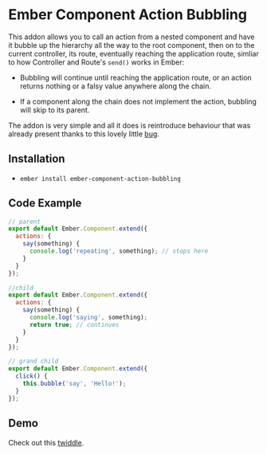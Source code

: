 # Ember Component Action Bubbling

This addon allows you to call an action from a nested component
and have it bubble up the hierarchy all the way to the root component, then
on to the current controller, its route, eventually reaching the application
route, simliar to how Controller and Route's `send()` works in Ember:

* Bubbling will continue until reaching the application route, or an action
returns nothing or a falsy value anywhere along the chain.

* If a component along the chain does not implement the action, bubbling will
skip to its parent.

The addon is very simple and all it does is reintroduce behaviour that was
already present thanks to this lovely little
[bug](https://github.com/emberjs/ember.js/issues/14275).

## Installation

* `ember install ember-component-action-bubbling`

## Code Example

```js
// parent
export default Ember.Component.extend({
  actions: {
    say(something) {
      console.log('repeating', something); // stops here
    }
  }
});

//child
export default Ember.Component.extend({
  actions: {
    say(something) {
      console.log('saying', something);
      return true; // continues
    }
  }
});

// grand child
export default Ember.Component.extend({
  click() {
    this.bubble('say', 'Hello!');
  }
});
```

## Demo

Check out this [twiddle](https://ember-twiddle.com/bad336b20fad4008b2e49ed8a656605a).